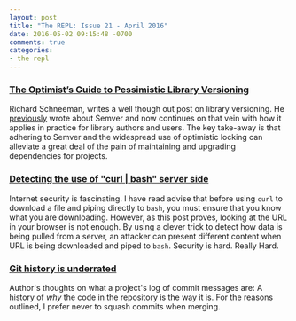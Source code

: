 ```yaml
---
layout: post
title: "The REPL: Issue 21 - April 2016"
date: 2016-05-02 09:15:48 -0700
comments: true
categories:
- the repl
---
```


### [The Optimist’s Guide to Pessimistic Library Versioning][1]

Richard Schneeman, writes a well though out post on library versioning. He [previously][4] wrote about Semver and now continues on that vein with how it applies in practice for library authors and users. The key take-away is that adhering to Semver and the widespread use of optimistic locking can alleviate a great deal of the pain of maintaining and upgrading dependencies for projects.

### [Detecting the use of "curl | bash" server side][2]

Internet security is fascinating. I have read advise that before using `curl` to download a file and piping directly to `bash`, you must ensure that you know what you are downloading. However, as this post proves, looking at the URL in your browser is not enough. By using a clever trick to detect how data is being pulled from a server, an attacker can present different content when URL is being downloaded and piped to `bash`. Security is hard. Really Hard.

### [Git history is underrated][3]

Author's thoughts on what a project's log of commit messages are: A history of _why_ the code in the repository is the way it is. For the reasons outlined, I prefer never to squash commits when merging.


[1]: https://blog.codeship.com/optimists-guide-pessimistic-library-versioning/
[2]: https://www.idontplaydarts.com/2016/04/detecting-curl-pipe-bash-server-side/
[3]: http://eftimov.net/git-history-is-underrated
[4]: http://www.schneems.com/2015/11/29/what-is-semver.html
